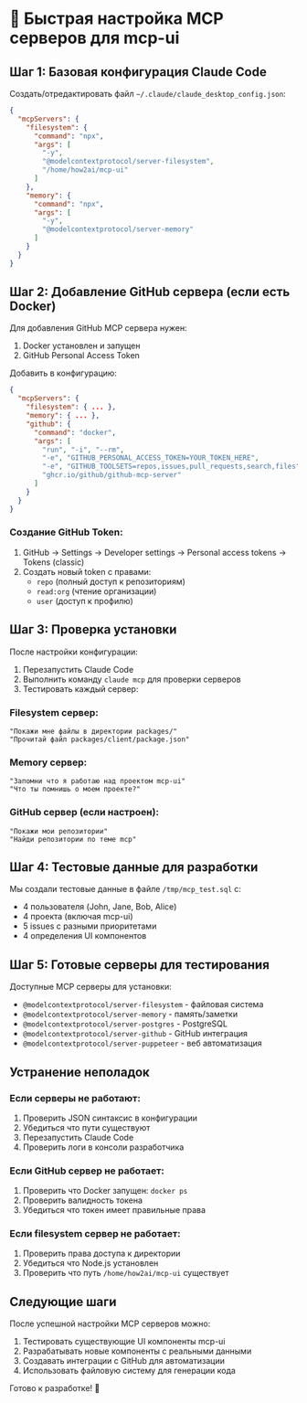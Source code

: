 # 🚀 Быстрая настройка MCP серверов для mcp-ui

## Шаг 1: Базовая конфигурация Claude Code

Создать/отредактировать файл `~/.claude/claude_desktop_config.json`:

```json
{
  "mcpServers": {
    "filesystem": {
      "command": "npx",
      "args": [
        "-y", 
        "@modelcontextprotocol/server-filesystem",
        "/home/how2ai/mcp-ui"
      ]
    },
    "memory": {
      "command": "npx",
      "args": [
        "-y",
        "@modelcontextprotocol/server-memory"
      ]
    }
  }
}
```

## Шаг 2: Добавление GitHub сервера (если есть Docker)

Для добавления GitHub MCP сервера нужен:
1. Docker установлен и запущен
2. GitHub Personal Access Token

Добавить в конфигурацию:
```json
{
  "mcpServers": {
    "filesystem": { ... },
    "memory": { ... },
    "github": {
      "command": "docker",
      "args": [
        "run", "-i", "--rm",
        "-e", "GITHUB_PERSONAL_ACCESS_TOKEN=YOUR_TOKEN_HERE",
        "-e", "GITHUB_TOOLSETS=repos,issues,pull_requests,search,files",
        "ghcr.io/github/github-mcp-server"
      ]
    }
  }
}
```

### Создание GitHub Token:
1. GitHub → Settings → Developer settings → Personal access tokens → Tokens (classic)
2. Создать новый token с правами:
   - `repo` (полный доступ к репозиториям)
   - `read:org` (чтение организации)
   - `user` (доступ к профилю)

## Шаг 3: Проверка установки

После настройки конфигурации:

1. Перезапустить Claude Code
2. Выполнить команду `claude mcp` для проверки серверов
3. Тестировать каждый сервер:

### Filesystem сервер:
```
"Покажи мне файлы в директории packages/"
"Прочитай файл packages/client/package.json"
```

### Memory сервер:
```
"Запомни что я работаю над проектом mcp-ui"
"Что ты помнишь о моем проекте?"
```

### GitHub сервер (если настроен):
```
"Покажи мои репозитории"
"Найди репозитории по теме mcp"
```

## Шаг 4: Тестовые данные для разработки

Мы создали тестовые данные в файле `/tmp/mcp_test.sql` с:
- 4 пользователя (John, Jane, Bob, Alice)
- 4 проекта (включая mcp-ui)
- 5 issues с разными приоритетами
- 4 определения UI компонентов

## Шаг 5: Готовые серверы для тестирования

Доступные MCP серверы для установки:
- `@modelcontextprotocol/server-filesystem` - файловая система
- `@modelcontextprotocol/server-memory` - память/заметки
- `@modelcontextprotocol/server-postgres` - PostgreSQL
- `@modelcontextprotocol/server-github` - GitHub интеграция
- `@modelcontextprotocol/server-puppeteer` - веб автоматизация

## Устранение неполадок

### Если серверы не работают:
1. Проверить JSON синтаксис в конфигурации
2. Убедиться что пути существуют
3. Перезапустить Claude Code
4. Проверить логи в консоли разработчика

### Если GitHub сервер не работает:
1. Проверить что Docker запущен: `docker ps`
2. Проверить валидность токена
3. Убедиться что токен имеет правильные права

### Если filesystem сервер не работает:
1. Проверить права доступа к директории
2. Убедиться что Node.js установлен
3. Проверить что путь `/home/how2ai/mcp-ui` существует

## Следующие шаги

После успешной настройки MCP серверов можно:
1. Тестировать существующие UI компоненты mcp-ui
2. Разрабатывать новые компоненты с реальными данными
3. Создавать интеграции с GitHub для автоматизации
4. Использовать файловую систему для генерации кода

Готово к разработке! 🎉